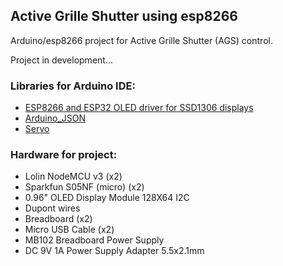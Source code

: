 ## Active Grille Shutter using esp8266
Arduino/esp8266 project for Active Grille Shutter (AGS) control.

Project in development...

### Libraries for Arduino IDE:
- [ESP8266 and ESP32 OLED driver for SSD1306 displays](https://github.com/ThingPulse/esp8266-oled-ssd1306)
- [Arduino_JSON](http://github.com/arduino-libraries/Arduino_JSON)
- [Servo](http://www.arduino.cc/en/Reference/Servo)

### Hardware for project:
- Lolin NodeMCU v3 (x2)
- Sparkfun S05NF (micro) (x2)
- 0.96" OLED Display Module 128X64 I2C
- Dupont wires
- Breadboard (x2)
- Micro USB Cable (x2)
- MB102 Breadboard Power Supply
- DC 9V 1A Power Supply Adapter 5.5x2.1mm
